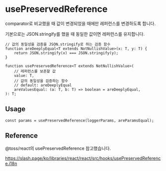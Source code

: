 # usePreservedReference

comparator로 비교했을 때 값이 변경되었을 때에만 레퍼런스를 변경하도록 합니다.

기본으로는 JSON.stringify를 했을 때 동일한 값이면 레퍼런스를 유지합니다.

```tsx
// 값의 동일성을 검증을 JSON.stringify로 하는 검증 함수
function areDeeplyEqual<T extends NotNullishValue>(x: T, y: T) {
    return JSON.stringify(x) === JSON.stringify(y);
}

function usePreservedReference<T extends NotNullishValue>(
    // 레퍼런스를 보존할 값
    value: T,
    // 값의 동일성을 검증하는 함수
    // default: areDeeplyEqual
    areValuesEqual: (a: T, b: T) => boolean = areDeeplyEqual,
): T;
```

## Usage

```tsx
const params = usePreservedReference(loggerParams, areParamsEqual);
```

## Reference

@toss/react의 usePreservedReference 참고했습니다.

https://slash.page/ko/libraries/react/react/src/hooks/usePreservedReference.i18n
